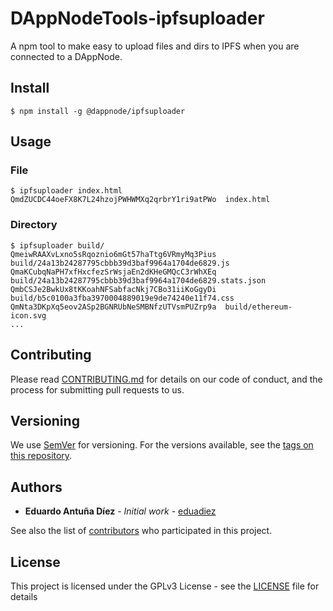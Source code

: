 # DAppNodeTools-ipfsuploader

A npm tool to make easy to upload files and dirs to IPFS when you are connected to a DAppNode.

## Install
```
$ npm install -g @dappnode/ipfsuploader
```

## Usage

### File

```
$ ipfsuploader index.html
QmdZUCDC44oeFX8K7L24hzojPWHWMXq2qrbrY1ri9atPWo  index.html
```

### Directory
```
$ ipfsuploader build/
QmeiwRAAXvLxno5sRqoznio6mGt57haTtg6VRmyMq3Pius  build/24a13b24287795cbbb39d3baf9964a1704de6829.js
QmaKCubqNaPH7xfHxcfezSrWsjaEn2dKHeGMQcC3rWhXEq  build/24a13b24287795cbbb39d3baf9964a1704de6829.stats.json
QmbCSJe2BwkUx8tKKoahNFSabfacNkj7CBo31iiKoGgyDi  build/b5c0100a3fba3970004889019e9de74240e11f74.css
QmNta3DKpXq5eov2ASp2BGNRUbNeSMBNfzUTVsmPUZrp9a  build/ethereum-icon.svg
...
```

## Contributing

Please read [CONTRIBUTING.md](https://github.com/dappnode) for details on our code of conduct, and the process for submitting pull requests to us.

## Versioning

We use [SemVer](http://semver.org/) for versioning. For the versions available, see the [tags on this repository](https://github.com/dappnodepackages/DAppNodeTools-ipfsuploader/tags). 

## Authors

* **Eduardo Antuña Díez** - *Initial work* - [eduadiez](https://github.com/eduadiez)

See also the list of [contributors](https://github.com/dappnodepackages/DAppNodeTools-ipfsuploader/contributors) who participated in this project.

## License

This project is licensed under the GPLv3 License - see the [LICENSE](LICENSE) file for details
